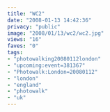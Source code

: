 ```yaml
---
title: "WC2"
date: "2008-01-13 14:42:36"
privacy: "public"
image: "2008/01/13/wc2/wc2.jpg"
views: "16"
faves: "0"
tags:
- "photowalking20080112london"
- "upcoming:event=381367"
- "Photowalk:London=20080112"
- "london"
- "england"
- "photowalk"
- "uk"
---
```


